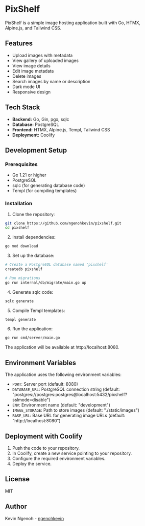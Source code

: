 # PixShelf

PixShelf is a simple image hosting application built with Go, HTMX, Alpine.js, and Tailwind CSS.

## Features

- Upload images with metadata
- View gallery of uploaded images
- View image details
- Edit image metadata
- Delete images
- Search images by name or description
- Dark mode UI
- Responsive design

## Tech Stack

- **Backend:** Go, Gin, pgx, sqlc
- **Database:** PostgreSQL
- **Frontend:** HTMX, Alpine.js, Templ, Tailwind CSS
- **Deployment:** Coolify

## Development Setup

### Prerequisites

- Go 1.21 or higher
- PostgreSQL
- sqlc (for generating database code)
- Templ (for compiling templates)

### Installation

1. Clone the repository:

```bash
git clone https://github.com/ngenohkevin/pixshelf.git
cd pixshelf
```

2. Install dependencies:

```bash
go mod download
```

3. Set up the database:

```bash
# Create a PostgreSQL database named 'pixshelf'
createdb pixshelf

# Run migrations
go run internal/db/migrate/main.go up
```

4. Generate sqlc code:

```bash
sqlc generate
```

5. Compile Templ templates:

```bash
templ generate
```

6. Run the application:

```bash
go run cmd/server/main.go
```

The application will be available at http://localhost:8080.

## Environment Variables

The application uses the following environment variables:

- `PORT`: Server port (default: 8080)
- `DATABASE_URL`: PostgreSQL connection string (default: "postgres://postgres:postgres@localhost:5432/pixshelf?sslmode=disable")
- `ENV`: Environment name (default: "development")
- `IMAGE_STORAGE`: Path to store images (default: "./static/images")
- `BASE_URL`: Base URL for generating image URLs (default: "http://localhost:8080")

## Deployment with Coolify

1. Push the code to your repository.
2. In Coolify, create a new service pointing to your repository.
3. Configure the required environment variables.
4. Deploy the service.

## License

MIT

## Author

Kevin Ngenoh - [ngenohkevin](https://github.com/ngenohkevin)
